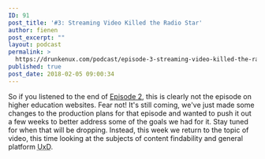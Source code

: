 ```yaml
---
ID: 91
post_title: '#3: Streaming Video Killed the Radio Star'
author: fienen
post_excerpt: ""
layout: podcast
permalink: >
  https://drunkenux.com/podcast/episode-3-streaming-video-killed-the-radio-star/
published: true
post_date: 2018-02-05 09:00:34
---
```

So if you listened to the end of <a href="https://drunkenux.com/podcast/episode-2-living-in-an-ecomm-paradise/">Episode 2</a>, this is clearly not the episode on higher education websites. Fear not! It's still coming, we've just made some changes to the production plans for that episode and wanted to push it out a few weeks to better address some of the goals we had for it. Stay tuned for when that will be dropping. Instead, this week we return to the topic of video, this time looking at the subjects of content findability and general platform <abbr title="User Experience Design">UxD</abbr>.